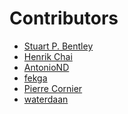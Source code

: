 Contributors
============

* [Stuart P. Bentley](https://github.com/stuartpb)
* [Henrik Chai](https://github.com/svenhenrik)
* [AntonioND](https://github.com/AntonioND)
* [fekga](https://github.com/fekga)
* [Pierre Cornier](https://github.com/pcornier)
* [waterdaan](https://github.com/waterdaan)
